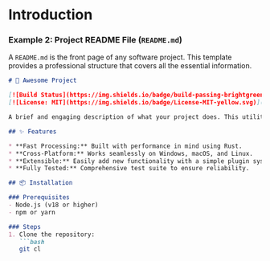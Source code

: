 # Introduction

### Example 2: Project README File (`README.md`)

A `README.md` is the front page of any software project. This template provides a professional structure that covers all the essential information.

```markdown
# 🚀 Awesome Project

[![Build Status](https://img.shields.io/badge/build-passing-brightgreen)](https://example.com)
[![License: MIT](https://img.shields.io/badge/License-MIT-yellow.svg)](https://opensource.org/licenses/MIT)

A brief and engaging description of what your project does. This utility helps users automate tasks X, Y, and Z with a simple and intuitive command-line interface.

## ✨ Features

* **Fast Processing:** Built with performance in mind using Rust.
* **Cross-Platform:** Works seamlessly on Windows, macOS, and Linux.
* **Extensible:** Easily add new functionality with a simple plugin system.
* **Fully Tested:** Comprehensive test suite to ensure reliability.

## 📦 Installation

### Prerequisites
- Node.js (v18 or higher)
- npm or yarn

### Steps
1. Clone the repository:
   ```bash
   git cl
